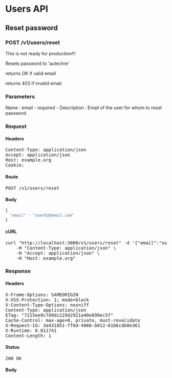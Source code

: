 # Users API

## Reset password

### POST /v1/users/reset

This is not ready for production!!!

Resets password to &#39;autechre&#39;

returns OK if valid email

returns 403 if invalid email

### Parameters

Name : email *- required -*
Description : Email of the user for whom to reset password

### Request

#### Headers

<pre>Content-Type: application/json
Accept: application/json
Host: example.org
Cookie: </pre>

#### Route

<pre>POST /v1/users/reset</pre>

#### Body
```javascript
{
  "email" : "user62@email.com"
}
```


#### cURL

<pre class="request">curl &quot;http://localhost:3000/v1/users/reset&quot; -d &#39;{&quot;email&quot;:&quot;user62@email.com&quot;}&#39; -X POST \
	-H &quot;Content-Type: application/json&quot; \
	-H &quot;Accept: application/json&quot; \
	-H &quot;Host: example.org&quot;</pre>

### Response

#### Headers

<pre>X-Frame-Options: SAMEORIGIN
X-XSS-Protection: 1; mode=block
X-Content-Type-Options: nosniff
Content-Type: application/json
ETag: &quot;7215ee9c7d9dc229d2921a40e899ec5f&quot;
Cache-Control: max-age=0, private, must-revalidate
X-Request-Id: 3a431851-ff0d-406b-b812-61b6cdb0e361
X-Runtime: 0.011741
Content-Length: 1</pre>

#### Status

<pre>200 OK</pre>

#### Body

```javascript
 
```

